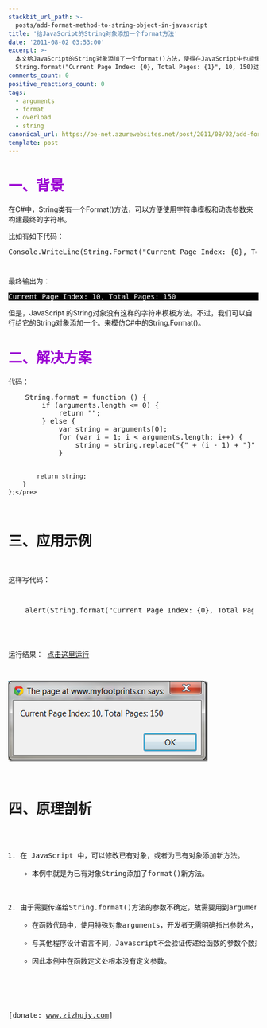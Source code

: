 ```yaml
---
stackbit_url_path: >-
  posts/add-format-method-to-string-object-in-javascript
title: '给JavaScript的String对象添加一个format方法'
date: '2011-08-02 03:53:00'
excerpt: >-
  本文给JavaScript的String对象添加了一个format()方法，使得在JavaScript中也能像在C#中一样使用
  String.format("Current Page Index: {0}, Total Pages: {1}", 10, 150)这样的语句了。
comments_count: 0
positive_reactions_count: 0
tags: 
  - arguments
  - format
  - overload
  - string
canonical_url: https://be-net.azurewebsites.net/post/2011/08/02/add-format-method-to-string-object-in-javascript
template: post
---
```

<h1><span style="color: #9b00d3;">一、背景</span></h1>
<p>在C#中，String类有一个Format()方法，可以方便使用字符串模板和动态参数来构建最终的字符串。</p>
<p>比如有如下代码：</p>
<pre class="brush: csharp" style="min-height: 3em; width: 99%; overflow: auto;">Console.WriteLine(String.Format("Current Page Index: {0}, Total Pages: {1}", 10, 150));</pre>
<p>最终输出为：</p>
<pre style="background-color: black; color: white;">Current Page Index: 10, Total Pages: 150</pre>
<p>但是，JavaScript 的String对象没有这样的字符串模板方法。不过，我们可以自行给它的String对象添加一个。来模仿C#中的String.Format()。</p>
<h1><span style="color: #9b00d3;">二、解决方案</span></h1>
<p>代码：</p>
<pre class="brush: javascript" style="min-height: 3em; width: 99%; overflow: auto;">    String.format = function () {
        if (arguments.length &lt;= 0) {
            return "";
        } else {
            var string = arguments[0];
            for (var i = 1; i &lt; arguments.length; i++) {
                string = string.replace("{" + (i - 1) + "}", arguments[i]);
            }

            return string;
        }
    };</pre>
<h1>三、应用示例</h1>
<p>这样写代码：</p>
<pre class="brush: javascript" style="min-height: 3em; width: 99%; overflow: auto;">    alert(String.format("Current Page Index: {0}, Total Pages: {1}", 10, 150));</pre>
<p>运行结果： <a title="点击这里运行" href="http://www.myfootprints.cn/OldWeb/javascript/default.asp?s=%0A%20%20%20%20String.format%20%3D%20function%20()%20%7B%0A%20%20%20%20%20%20%20%20if%20(arguments.length%20%3C%3D%200)%20%7B%0A%20%20%20%20%20%20%20%20%20%20%20%20return%20%22%22%3B%0A%20%20%20%20%20%20%20%20%7D%20else%20%7B%0A%20%20%20%20%20%20%20%20%20%20%20%20var%20string%20%3D%20arguments%5B0%5D%3B%0A%20%20%20%20%20%20%20%20%20%20%20%20for%20(var%20i%20%3D%201%3B%20i%20%3C%20arguments.length%3B%20i%2B%2B)%20%7B%0A%20%20%20%20%20%20%20%20%20%20%20%20%20%20%20%20string%20%3D%20string.replace(%22%7B%22%20%2B%20(i%20-%201)%20%2B%20%22%7D%22%2C%20arguments%5Bi%5D)%3B%0A%20%20%20%20%20%20%20%20%20%20%20%20%7D%0A%0A%20%20%20%20%20%20%20%20%20%20%20%20return%20string%3B%0A%20%20%20%20%20%20%20%20%7D%0A%20%20%20%20%7D%3B%0A%20%20%20%20%0A%20%20%20%20alert(String.format(%22Current%20Page%20Index%3A%20%7B0%7D%2C%20Total%20Pages%3A%20%7B1%7D%22%2C%2010%2C%20150))%3B" target="_blank">点击这里运行</a></p>
<p><a href="https://raw.githubusercontent.com/Jeff-Tian/blogengine.net/master/Source/BlogEngine/BlogEngine.NET/App_Data/files/image_43.png"><img style="background-image: none; padding-left: 0px; padding-right: 0px; display: inline; padding-top: 0px; border-width: 0px;" title="image" src="https://raw.githubusercontent.com/Jeff-Tian/blogengine.net/master/Source/BlogEngine/BlogEngine.NET/App_Data/files/image_thumb_43.png" border="0" alt="image" width="402" height="163" /></a></p>
<h1>四、原理剖析</h1>
<ol>
<li>在 JavaScript 中，可以修改已有对象，或者为已有对象添加新方法。
<ul>
<li>本例中就是为已有对象String添加了format()新方法。</li>
</ul>
</li>
<li>由于需要传递给String.format()方法的参数不确定，故需要用到arguments对象。
<ul>
<li>在函数代码中，使用特殊对象arguments，开发者无需明确指出参数名，就能访问它们。第一个参数位于位置0，第二个参数位于位置1，依次类推。</li>
<li>与其他程序设计语言不同，Javascript不会验证传递给函数的参数个数是否等于函数定义的参数个数。开发者定义的函数都可以接受任意个数的参数（根据Netscape的文档，最多能接受25个），而不会引发任何错误，任何遗漏的参数都会以undefined传递给函数，多余的参数将忽略。</li>
<li>因此本例中在函数定义处根本没有定义参数。</li>
</ul>
</li>
</ol>
<p>[donate: <a href="http://www.zizhujy.com">www.zizhujy.com</a>]</p>